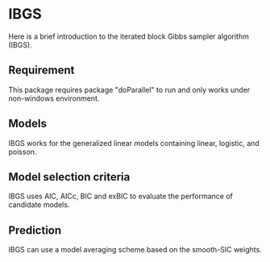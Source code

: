 # IBGS
 Here is a brief introduction to the iterated block Gibbs sampler algorithm (IBGS).

## Requirement
 This package requires package "doParallel" to run and only works under non-windows environment.
 
## Models
 IBGS works for the generalized linear models containing linear, logistic, and poisson.
 
## Model selection criteria
 IBGS uses AIC, AICc, BIC and exBIC to evaluate the performance of candidate models.
 
## Prediction
 IBGS can use a model averaging scheme based on the smooth-SIC weights.
